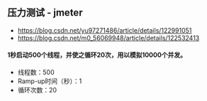 ## 压力测试 - jmeter
* https://blog.csdn.net/yu97271486/article/details/122991051
* https://blog.csdn.net/m0_56069948/article/details/122532413

#### 1秒启动500个线程，并使之循环20次，用以模拟10000个并发。
* 线程数：500
* Ramp-up时间（秒）：1
* 循环次数：20
